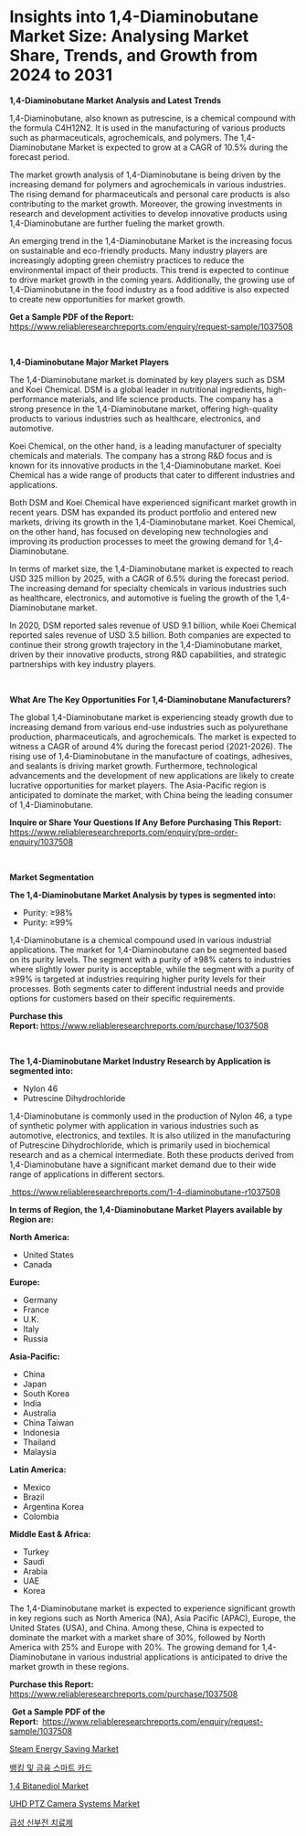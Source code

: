 <p><h1>Insights into 1,4-Diaminobutane Market Size: Analysing Market Share, Trends, and Growth from 2024 to 2031</h1></p><p><strong>1,4-Diaminobutane Market Analysis and Latest Trends</strong></p>
<p><p>1,4-Diaminobutane, also known as putrescine, is a chemical compound with the formula C4H12N2. It is used in the manufacturing of various products such as pharmaceuticals, agrochemicals, and polymers. The 1,4-Diaminobutane Market is expected to grow at a CAGR of 10.5% during the forecast period.</p><p>The market growth analysis of 1,4-Diaminobutane is being driven by the increasing demand for polymers and agrochemicals in various industries. The rising demand for pharmaceuticals and personal care products is also contributing to the market growth. Moreover, the growing investments in research and development activities to develop innovative products using 1,4-Diaminobutane are further fueling the market growth.</p><p>An emerging trend in the 1,4-Diaminobutane Market is the increasing focus on sustainable and eco-friendly products. Many industry players are increasingly adopting green chemistry practices to reduce the environmental impact of their products. This trend is expected to continue to drive market growth in the coming years. Additionally, the growing use of 1,4-Diaminobutane in the food industry as a food additive is also expected to create new opportunities for market growth.</p></p>
<p><strong>Get a Sample PDF of the Report:&nbsp;</strong> <a href="https://www.reliableresearchreports.com/enquiry/request-sample/1037508">https://www.reliableresearchreports.com/enquiry/request-sample/1037508</a></p>
<p>&nbsp;</p>
<p><strong>1,4-Diaminobutane Major Market Players</strong></p>
<p><p>The 1,4-Diaminobutane market is dominated by key players such as DSM and Koei Chemical. DSM is a global leader in nutritional ingredients, high-performance materials, and life science products. The company has a strong presence in the 1,4-Diaminobutane market, offering high-quality products to various industries such as healthcare, electronics, and automotive.</p><p>Koei Chemical, on the other hand, is a leading manufacturer of specialty chemicals and materials. The company has a strong R&D focus and is known for its innovative products in the 1,4-Diaminobutane market. Koei Chemical has a wide range of products that cater to different industries and applications.</p><p>Both DSM and Koei Chemical have experienced significant market growth in recent years. DSM has expanded its product portfolio and entered new markets, driving its growth in the 1,4-Diaminobutane market. Koei Chemical, on the other hand, has focused on developing new technologies and improving its production processes to meet the growing demand for 1,4-Diaminobutane.</p><p>In terms of market size, the 1,4-Diaminobutane market is expected to reach USD 325 million by 2025, with a CAGR of 6.5% during the forecast period. The increasing demand for specialty chemicals in various industries such as healthcare, electronics, and automotive is fueling the growth of the 1,4-Diaminobutane market.</p><p>In 2020, DSM reported sales revenue of USD 9.1 billion, while Koei Chemical reported sales revenue of USD 3.5 billion. Both companies are expected to continue their strong growth trajectory in the 1,4-Diaminobutane market, driven by their innovative products, strong R&D capabilities, and strategic partnerships with key industry players.</p></p>
<p>&nbsp;</p>
<p><strong>What Are The Key Opportunities For 1,4-Diaminobutane Manufacturers?</strong></p>
<p><p>The global 1,4-Diaminobutane market is experiencing steady growth due to increasing demand from various end-use industries such as polyurethane production, pharmaceuticals, and agrochemicals. The market is expected to witness a CAGR of around 4% during the forecast period (2021-2026). The rising use of 1,4-Diaminobutane in the manufacture of coatings, adhesives, and sealants is driving market growth. Furthermore, technological advancements and the development of new applications are likely to create lucrative opportunities for market players. The Asia-Pacific region is anticipated to dominate the market, with China being the leading consumer of 1,4-Diaminobutane.</p></p>
<p><strong>Inquire or Share Your Questions If Any Before Purchasing This Report:</strong> <a href="https://www.reliableresearchreports.com/enquiry/pre-order-enquiry/1037508">https://www.reliableresearchreports.com/enquiry/pre-order-enquiry/1037508</a></p>
<p>&nbsp;</p>
<p><strong>Market Segmentation</strong></p>
<p><strong>The 1,4-Diaminobutane Market Analysis by types is segmented into:</strong></p>
<p><ul><li>Purity: ≥98%</li><li>Purity: ≥99%</li></ul></p>
<p><p>1,4-Diaminobutane is a chemical compound used in various industrial applications. The market for 1,4-Diaminobutane can be segmented based on its purity levels. The segment with a purity of ≥98% caters to industries where slightly lower purity is acceptable, while the segment with a purity of ≥99% is targeted at industries requiring higher purity levels for their processes. Both segments cater to different industrial needs and provide options for customers based on their specific requirements.</p></p>
<p><strong>Purchase this Report:&nbsp;</strong><a href="https://www.reliableresearchreports.com/purchase/1037508">https://www.reliableresearchreports.com/purchase/1037508</a></p>
<p>&nbsp;</p>
<p><strong>The 1,4-Diaminobutane Market Industry Research by Application is segmented into:</strong></p>
<p><ul><li>Nylon 46</li><li>Putrescine Dihydrochloride</li></ul></p>
<p><p>1,4-Diaminobutane is commonly used in the production of Nylon 46, a type of synthetic polymer with application in various industries such as automotive, electronics, and textiles. It is also utilized in the manufacturing of Putrescine Dihydrochloride, which is primarily used in biochemical research and as a chemical intermediate. Both these products derived from 1,4-Diaminobutane have a significant market demand due to their wide range of applications in different sectors.</p></p>
<p><a href="https://www.reliableresearchreports.com/1-4-diaminobutane-r1037508">&nbsp;https://www.reliableresearchreports.com/1-4-diaminobutane-r1037508</a></p>
<p><strong>In terms of Region, the 1,4-Diaminobutane Market Players available by Region are:</strong></p>
<p>
    <p> <strong> North America: </strong>
        <ul>
            <li>United States</li>
            <li>Canada</li>
        </ul>
        </p> 
    <p> <strong> Europe: </strong>
        <ul>
            <li>Germany</li>
            <li>France</li>
            <li>U.K.</li>
            <li>Italy</li>
            <li>Russia</li>
        </ul>
        </p> 
    <p> <strong> Asia-Pacific: </strong>
        <ul>
            <li>China</li>
            <li>Japan</li>
            <li>South Korea</li>
            <li>India</li>
            <li>Australia</li>
            <li>China Taiwan</li>
            <li>Indonesia</li>
            <li>Thailand</li>
            <li>Malaysia</li>
        </ul>
        </p> 
    <p> <strong> Latin America: </strong>
        <ul>
            <li>Mexico</li>
            <li>Brazil</li>
            <li>Argentina Korea</li>
            <li>Colombia</li>
        </ul>
        </p> 
    <p> <strong> Middle East & Africa: </strong>
        <ul>
            <li>Turkey</li>
            <li>Saudi</li>
            <li>Arabia</li>
            <li>UAE</li>
            <li>Korea</li>
        </ul>
    </p>
    </p>
<p><p>The 1,4-Diaminobutane market is expected to experience significant growth in key regions such as North America (NA), Asia Pacific (APAC), Europe, the United States (USA), and China. Among these, China is expected to dominate the market with a market share of 30%, followed by North America with 25% and Europe with 20%. The growing demand for 1,4-Diaminobutane in various industrial applications is anticipated to drive the market growth in these regions.</p></p>
<p><strong>Purchase this Report: </strong><a href="https://www.reliableresearchreports.com/purchase/1037508">https://www.reliableresearchreports.com/purchase/1037508</a></p>
<p>&nbsp;<strong>Get a Sample PDF of the Report:&nbsp;&nbsp;</strong><a href="https://www.reliableresearchreports.com/enquiry/request-sample/1037508">https://www.reliableresearchreports.com/enquiry/request-sample/1037508</a></p>
<p><strong></strong></p>
<p><p><a href="https://www.linkedin.com/pulse/decoding-steam-energy-saving-market-metrics-share-trends-efh9f?trackingId=tnBSssckUrAGuaOzDrnMOw%3D%3D">Steam Energy Saving Market</a></p><p><a href="https://medium.com/@jesseperry626/%EC%9D%80%ED%96%89-%EB%B0%8F-%EA%B8%88%EC%9C%B5-%EC%8A%A4%EB%A7%88%ED%8A%B8-%EC%B9%B4%EB%93%9C-%EC%8B%9C%EC%9E%A5-%EB%B3%B4%EA%B3%A0%EC%84%9C%EB%8A%94-%EC%9D%B4-%EC%8B%9C%EC%9E%A5%EC%9D%98-%EC%B5%9C%EC%8B%A0-%ED%8A%B8%EB%A0%8C%EB%93%9C%EC%99%80-%EC%84%B1%EC%9E%A5-%EA%B8%B0%ED%9A%8C%EB%A5%BC-%EB%93%9C%EB%9F%AC%EB%83%85%EB%8B%88%EB%8B%A4-601a360de0ce">뱅킹 및 금융 스마트 카드</a></p><p><a href="https://github.com/HenrietteMills1/Market-Research-Report-List-1/blob/main/14-bitanediol-market.md">1,4 Bitanediol Market</a></p><p><a href="https://www.linkedin.com/pulse/uhd-ptz-camera-systems-market-outlook-industry-overview-x1gqf?trackingId=syfRatGvFAHDWPt4WfI8HA%3D%3D">UHD PTZ Camera Systems Market</a></p><p><a href="https://medium.com/@willislebsack/%EA%B8%89%EC%84%B1-%EC%8B%A0%EB%B6%80%EC%A0%84-%EC%B9%98%EB%A3%8C%EC%A0%9C-%EC%8B%9C%EC%9E%A5-%EB%B6%84%EC%84%9D-%EA%B7%B8-%EC%A6%9D%EA%B0%80%EC%9C%A8-%EC%8B%9C%EC%9E%A5-%EC%84%B8%EB%B6%84%ED%99%94-%EB%B0%8F-%EC%84%B8%EA%B3%84-%EC%82%B0%EC%97%85-%EA%B0%9C%EC%9A%94-cec194e4178d">급성 신부전 치료제</a></p></p>